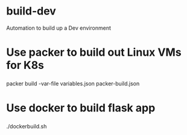 # build-dev
Automation to build up a Dev environment

# Use packer to build out Linux VMs for K8s

###
packer build -var-file variables.json packer-build.json
###

# Use docker to build flask app

###
./dockerbuild.sh
###